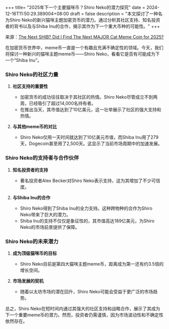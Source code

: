 +++
title= "2025年下一个主要猫咪币？Shiro Neko的潜力探究"
date = 2024-12-16T11:50:29.389004+08:00
draft = false
description = "本文探讨了一种名为Shiro Neko的新兴猫咪主题加密货币的潜力。通过分析其社区支持、知名投资者的背书以及与Shiba Inu的合作，揭示其作为下一个重大币种的可能性。"
+++

来源：[The Next SHIB? Did I Find The Next MAJOR Cat Meme Coin for 2025?](https://www.youtube.com/watch?v=ge2pq7ZkVSg)

在加密货币世界中，meme币一直是一个有趣且充满不确定性的领域。今天，我们将探讨一种新兴的猫咪主题meme币——Shiro Neko，看看它是否有可能成为下一个“Shiba Inu”。

### Shiro Neko的社区力量

1. **社区支持的重要性**  
   - 加密货币的成功往往取决于其社区的热情。Shiro Neko尽管成立不到两周，已经吸引了超过14,000名持有者。
   - 在推出当天，其市值达到了10亿美元，这一壮举展示了社区的强大支持和热情。

2. **与其他meme币的对比**  
   - Shiro Neko仅用一天时间就达到了10亿美元市值，而Shiba Inu用了279天，Dogecoin甚至用了2,500天。这显示了当前市场周期中的加速发展。

### Shiro Neko的支持者与合作伙伴

1. **知名投资者的支持**  
   - 著名投资者Alex Becker对Shiro Neko表示支持，这为其增加了不少可信度。

2. **与Shiba Inu的合作**  
   - Shiro Neko得到了Shiba Inu的全力支持。这种跨物种的合作为Shiro Neko带来了巨大的潜力。
   - Shiba Inu的支持不仅仅是象征性的，其市值高达189亿美元，为Shiro Neko的市场前景提供了保障。

### Shiro Neko的未来潜力

1. **成为顶级猫咪币的目标**  
   - Shiro Neko目前是第四大猫咪主题meme币，距离成为第一还有约3.5倍的增长空间。

2. **市场发展的契机**  
   - 随着以太坊市场的潜在回升，Shiro Neko可能会受益于更广泛的市场趋势。

总之，Shiro Neko在短时间内通过其强大的社区支持和战略合作，展示了其成为下一个重要meme币的潜力。然而，投资者仍需谨慎，因为市场波动性和不确定性依然存在。